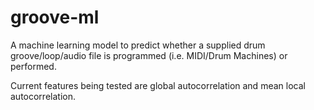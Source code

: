 # groove-ml
A machine learning model to predict whether a supplied drum groove/loop/audio file is programmed (i.e. MIDI/Drum Machines) or performed.

Current features being tested are global autocorrelation and mean local autocorrelation.
